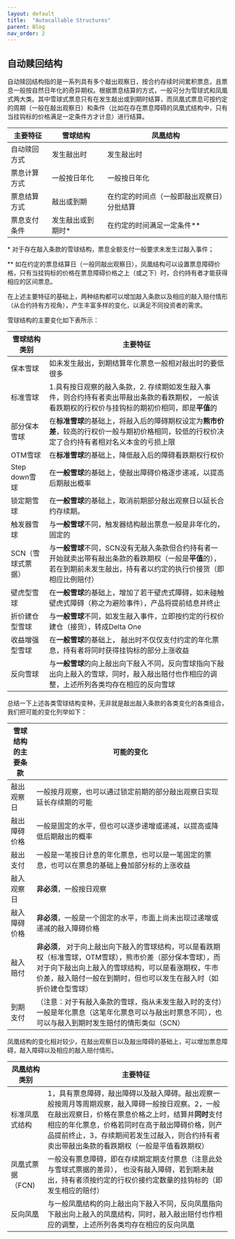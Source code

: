 ```yaml
---
layout: default
title:  "Autocallable Structures"
parent: Blog
nav_order: 2
---
```


## 自动赎回结构

自动赎回结构指的是一系列具有多个敲出观察日，按合约存续时间累积票息，且票息一般按自然日年化的奇异期权。根据票息结算的方式，一般可分为雪球式和凤凰式两大类。其中雪球式票息只有在发生敲出或到期时结算，而凤凰式票息可按约定的周期（一般在敲出观察日）和条件（比如在存在票息障碍的凤凰式结构中，只有当挂钩标的价格满足一定条件方才计息）进行结算。

|主要特征|雪球结构|凤凰结构|
|--|--|--|
|自动赎回方式|发生敲出时|发生敲出时|
|票息计算方式|一般按日年化|一般按日年化|
|票息结算方式|敲出或到期|在约定的时间点（一般即敲出观察日）分批结算|
|票息支付条件|发生敲出或到期时*|在约定的时间满足一定条件**|

\* 对于存在敲入条款的雪球结构，票息全额支付一般要求未发生过敲入事件；

\** 如在约定的票息结算日（一般同敲出观察日），凤凰结构可以设置票息障碍价格，只有当挂钩标的价格在票息障碍价格之上（或之下）时，合约持有者才能获得相应的区间票息。

在上述主要特征的基础上，两种结构都可以增加敲入条款以及相应的敲入赔付情形（从合约持有方视角），产生丰富多样的变化，以满足不同投资者的需求。

雪球结构的主要变化如下表所示：

|雪球结构类别|主要特征|
|-|-|
|保本雪球|如未发生敲出，到期结算年化票息一般相对敲出时的要低很多|
|标准雪球|1.具有按日观察的敲入条款，2. 存续期如发生敲入事件，则合约持有者卖出带敲出条款的看跌期权， 一般该看跌期权的行权价与挂钩标的期初价相同，即是**平值**的|
|部分保本雪球|在**标准雪球**的基础上，将敲入后的障碍期权设定为**熊市价差**，较高的行权价一般与期初价格相同，较低的行权价决定了合约持有者相对名义本金的亏损上限
|OTM雪球|在**标准雪球**的基础上，降低敲入后的障碍看跌期权行权价
|Step down雪球|在**一般雪球**的基础上，使敲出障碍价格逐步递减，以提高后期敲出概率
|锁定期雪球|在**一般雪球**的基础上，取消前期部分敲出观察日以延长合约存续期。
|触发器雪球|与**一般雪球**不同，触发器结构敲出票息一般是非年化的，固定的|
|SCN（雪球式票据）|与**一般雪球**不同，SCN没有无敲入条款但合约持有者一开始就卖出带有敲出条款的看跌期权（一般是**平值**的），若在到期前未发生敲出，持有者以约定的执行价接货（即相应比例赔付）|
|壁虎型雪球|在**一般雪球**的基础上，增加了若干壁虎式障碍，如未碰触壁虎式障碍（称之为避险事件），产品将提前结息并终止|
|折价建仓型雪球|与**一般雪球**不同，如发生敲入事件，立即按约定的行权价建仓（接货），转成Delta One|
|收益增强型雪球|在**一般雪球**的基础上， 敲出时不仅仅支付约定的年化票息，持有者将同时获得挂钩标的部分上涨收益|
|反向雪球|与**一般雪球**的向上敲出向下敲入不同，反向雪球指向下敲出向上敲入的雪球，同时，敲入敲出赔付也作相应的调整，上述所列各类均存在相应的反向雪球|

总结一下上述各类雪球结构变种，无非就是敲出敲入条款的各类变化的各类组合，我们把可能的变化列举如下：

|雪球结构的主要条款|可能的变化|
|-------|-|
|敲出观察日|一般按月观察，也可以通过锁定前期的部分敲出观察日实现延长存续期的可能|
|敲出障碍价格|一般是固定的水平，但也可以逐步递增或递减，以提高或降低后期敲出的概率
|敲出支付|一般是一笔按日计息的年化票息，也可以是一笔固定的票息，也可以在票息的基础上叠加部分标的上涨收益|
|敲入观察日|**非必须**，一般按日观察
|敲入障碍价格|**非必须**，一般是一个固定的水平，市面上尚未出现过递增或递减的敲入障碍价格
|敲入赔付|**非必须**， 对于向上敲出向下敲入的雪球结构，可以是看跌期权（标准雪球，OTM雪球），熊市价差（部分保本雪球），而对于向下敲出向上敲入的雪球结构，可以是看涨期权，牛市价差，敲入赔付一般在到期时，但也可以发生在敲入时（如折价建仓型雪球）|
|到期支付|（注意：对于有敲入条款的雪球，指从未发生敲入时的支付）一般是年化票息（这笔年化票息可以与敲出时票息不同），也可以与敲入到期时发生赔付的情形类似（SCN）|


凤凰结构的变化相对较少，在敲出观察日以及敲出障碍的基础上，可以增加票息障碍，敲入障碍以及相应的敲入赔付情形。

|凤凰结构类别|主要特征|
|---|--|
|标准凤凰式结构|1，具有票息障碍，敲出障碍以及敲入障碍。敲出观察一般按周月等周期观察，敲入障碍一般按日观察。2，一般在敲出观察日，价格在票息价格之上时，结算并**同时**支付相应的年化票息，价格若同时在高于敲出障碍价格，则产品提前终止，3，存续期间若发生过敲入，则合约持有者卖出带敲出条款的看跌期权（一般是平值看跌期权）|
|凤凰式票据（FCN)|一般没有票息障碍，即在存续期定期支付票息（注意此处与雪球式票据的差异）， 也没有敲入障碍，若到期未敲出，持有者须按约定的行权价接约定数量的挂钩标的（即发生相应的赔付）|
|反向凤凰|与一般凤凰结构的向上敲出向下敲入不同，反向凤凰指向下敲出向上敲入的凤凰结构，同时，敲入敲出赔付也作相应的调整，上述所列各类均存在相应的反向凤凰|
